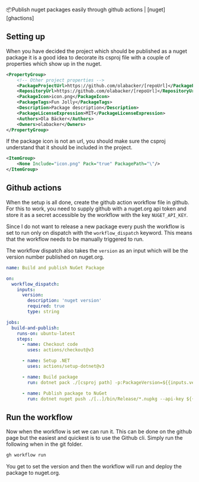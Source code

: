 📦Publish nuget packages easily through github actions  | [nuget] [ghactions]

## Setting up

When you have decided the project which should be published as a nuget package it is a good idea to decorate its csproj file with a couple of properties which show up in the nuget.  

```xml
<PropertyGroup>
    <!-- Other project properties -->
	<PackageProjectUrl>https://github.com/olabacker/[repoUrl]</PackageProjectUrl>
	<RepositoryUrl>https://github.com/olabacker/[repoUrl]</RepositoryUrl>
	<PackageIcon>icon.png</PackageIcon>
	<PackageTags>Fun Jolly</PackageTags>
	<Description>Package description</Description>
	<PackageLicenseExpression>MIT</PackageLicenseExpression>
	<Authors>Ola Bäcker</Authors>
	<Owners>olabacker</Owners>
</PropertyGroup>
```

If the package icon is not an url, you should make sure the csproj understand that it should be included in the project.

```xml
<ItemGroup>
	<None Include="icon.png" Pack="true" PackagePath="\"/>
</ItemGroup>
```

## Github actions

When the setup is all done, create the github action workflow file in github. For this to work, you need to supply github with a nuget.org api token and store it as a secret accessible by the workflow with the key `NUGET_API_KEY`.

Since I do not want to release a new package every push the workflow is set to run only on dispatch with the `workflow_dispatch` keyword. This means that the workflow needs to be manually triggered to run.

The workflow dispatch also takes the `version` as an input which will be the version number published on nuget.org.

```yml
name: Build and publish NuGet Package

on:
  workflow_dispatch:
    inputs:
      version:
        description: 'nuget version'
        required: true
        type: string

jobs:
  build-and-publish:
    runs-on: ubuntu-latest
    steps:
      - name: Checkout code
        uses: actions/checkout@v3

      - name: Setup .NET
        uses: actions/setup-dotnet@v3

      - name: Build package
        run: dotnet pack ./[csproj path] -p:PackageVersion=${{inputs.version}}  --configuration Release

      - name: Publish package to NuGet
        run: dotnet nuget push ./[..]/bin/Release/*.nupkg --api-key ${{ secrets.NUGET_API_KEY }} --source https://api.nuget.org/v3/index.json
```

## Run the workflow

 Now when the workflow is set we can run it. This can be done on the github page but the easiest and quickest is to use the Github cli. Simply run the following when in the git folder.

```sh
gh workflow run
```

You get to set the version and then the workflow will run and deploy the package to nuget.org.
